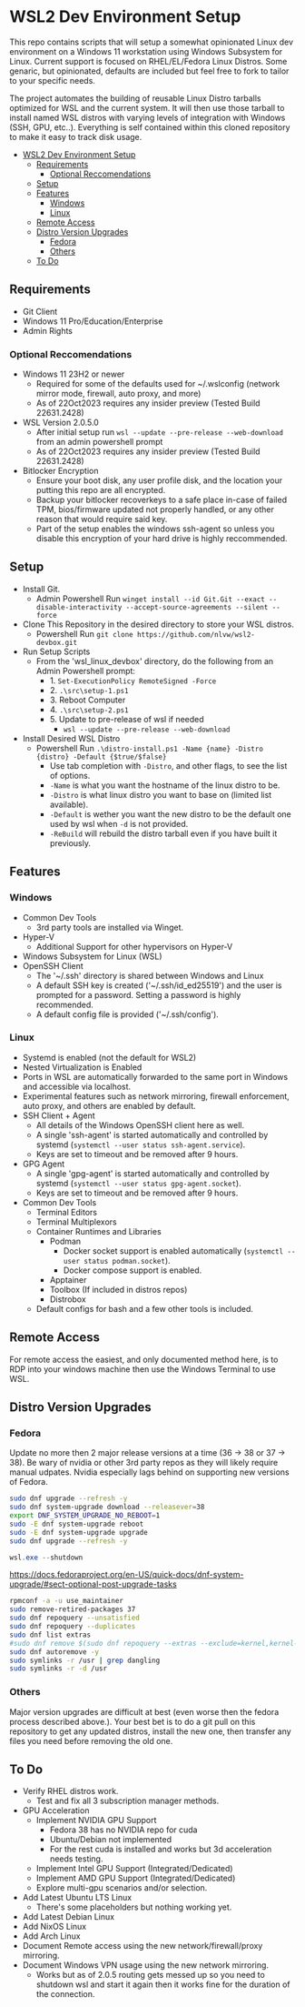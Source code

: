 # WSL2 Dev Environment Setup

This repo contains scripts that will setup a somewhat opinionated Linux dev environment on a Windows 11 workstation using Windows Subsystem for Linux.  Current support is focused on RHEL/EL/Fedora Linux Distros. Some genaric, but opinionated, defaults are included but feel free to fork to tailor to your specific needs.

The project automates the building of reusable Linux Distro tarballs optimized for WSL and the current system. It will then use those tarball to install named WSL distros with varying levels of integration with Windows (SSH, GPU, etc..).  Everything is self contained within this cloned repository to make it easy to track disk usage.

- [WSL2 Dev Environment Setup](#wsl2-dev-environment-setup)
  - [Requirements](#requirements)
    - [Optional Reccomendations](#optional-reccomendations)
  - [Setup](#setup)
  - [Features](#features)
    - [Windows](#windows)
    - [Linux](#linux)
  - [Remote Access](#remote-access)
  - [Distro Version Upgrades](#distro-version-upgrades)
    - [Fedora](#fedora)
    - [Others](#others)
  - [To Do](#to-do)

## Requirements

- Git Client
- Windows 11 Pro/Education/Enterprise
- Admin Rights

### Optional Reccomendations

- Windows 11 23H2 or newer
  - Required for some of the defaults used for ~/.wslconfig (network mirror mode, firewall, auto proxy, and more)
  - As of 22Oct2023 requires any insider preview (Tested Build 22631.2428)
- WSL Version 2.0.5.0
  - After initial setup run `wsl --update --pre-release --web-download` from an admin powershell prompt
  - As of 22Oct2023 requires any insider preview (Tested Build 22631.2428)
- Bitlocker Encryption
  - Ensure your boot disk, any user profile disk, and the location your putting this repo are all encrypted.
  - Backup your bitlocker recoverkeys to a safe place in-case of failed TPM, bios/firmware updated not properly handled, or any other reason that would require said key.
  - Part of the setup enables the windows ssh-agent so unless you disable this encryption of your hard drive is highly reccommended.

## Setup

- Install Git.
  - Admin Powershell Run `winget install --id Git.Git --exact --disable-interactivity --accept-source-agreements --silent --force`
- Clone This Repository in the desired directory to store your WSL distros.
  - Powershell Run `git clone https://github.com/nlvw/wsl2-devbox.git`
- Run Setup Scripts
  - From the 'wsl_linux_devbox' directory, do the following from an Admin Powershell prompt:
    - 1\. `Set-ExecutionPolicy RemoteSigned -Force`
    - 2\. `.\src\setup-1.ps1`
    - 3\. Reboot Computer
    - 4\. `.\src\setup-2.ps1`
    - 5\. Update to pre-release of wsl if needed
      - `wsl --update --pre-release --web-download`
- Install Desired WSL Distro
  - Powershell Run `.\distro-install.ps1 -Name {name} -Distro {distro} -Default {$true/$false}`
    - Use tab completion with `-Distro`, and other flags, to see the list of options.
    - `-Name` is what you want the hostname of the linux distro to be.
    - `-Distro` is what linux distro you want to base on (limited list available).
    - `-Default` is wether you want the new distro to be the default one used by wsl when `-d` is not provided.
    - `-ReBuild` will rebuild the distro tarball even if you have built it previously.

## Features

### Windows

- Common Dev Tools
  - 3rd party tools are installed via Winget.
- Hyper-V
  - Additional Support for other hypervisors on Hyper-V
- Windows Subsystem for Linux (WSL)
- OpenSSH Client
  - The '~/.ssh' directory is shared between Windows and Linux
  - A default SSH key is created ('~/.ssh/id_ed25519') and the user is prompted for a password. Setting a password is highly recommended.
  - A default config file is provided ('~/.ssh/config').

### Linux

- Systemd is enabled (not the default for WSL2)
- Nested Virtualization is Enabled
- Ports in WSL are automatically forwarded to the same port in Windows and accessible via localhost.
- Experimental features such as network mirroring, firewall enforcement, auto proxy, and others are enabled by default.
- SSH Client + Agent
  - All details of the Windows OpenSSH client here as well.
  - A single 'ssh-agent' is started automatically and controlled by systemd (`systemctl --user status ssh-agent.service`).
  - Keys are set to timeout and be removed after 9 hours.
- GPG Agent
  - A single 'gpg-agent' is started automatically and controlled by systemd (`systemctl --user status gpg-agent.socket`).
  - Keys are set to timeout and be removed after 9 hours.
- Common Dev Tools
  - Terminal Editors
  - Terminal Multiplexors
  - Container Runtimes and Libraries
    - Podman
      - Docker socket support is enabled automatically (`systemctl --user status podman.socket`).
      - Docker compose support is enabled.
    - Apptainer
    - Toolbox (If included in distros repos)
    - Distrobox
  - Default configs for bash and a few other tools is included.

## Remote Access

For remote access the easiest, and only documented method here, is to RDP into your windows machine then use the Windows Terminal to use WSL.

## Distro Version Upgrades

### Fedora

Update no more then 2 major release versions at a time (36 -> 38 or 37 -> 38).  Be wary of nvidia or other 3rd party repos as they will likely require manual udpates. Nvidia especially lags behind on supporting new versions of Fedora.

```bash
sudo dnf upgrade --refresh -y
sudo dnf system-upgrade download --releasever=38
export DNF_SYSTEM_UPGRADE_NO_REBOOT=1
sudo -E dnf system-upgrade reboot
sudo -E dnf system-upgrade upgrade
sudo dnf upgrade --refresh -y
```

```powershell
wsl.exe --shutdown
```

https://docs.fedoraproject.org/en-US/quick-docs/dnf-system-upgrade/#sect-optional-post-upgrade-tasks

```bash
rpmconf -a -u use_maintainer
sudo remove-retired-packages 37
sudo dnf repoquery --unsatisfied
sudo dnf repoquery --duplicates
sudo dnf list extras
#sudo dnf remove $(sudo dnf repoquery --extras --exclude=kernel,kernel-\*)
sudo dnf autoremove -y
sudo symlinks -r /usr | grep dangling
sudo symlinks -r -d /usr
```

### Others

Major version upgrades are difficult at best (even worse then the fedora process described above.).  Your best bet is to do a git pull on this repository to get any updated distros, install the new one, then transfer any files you need before removing the old one.

## To Do

- Verify RHEL distros work.
  - Test and fix all 3 subscription manager methods.
- GPU Acceleration
  - Implement NVIDIA GPU Support
    - Fedora 38 has no NVIDIA repo for cuda
    - Ubuntu/Debian not implemented
    - For the rest cuda is installed and works but 3d acceleration needs testing.
  - Implement Intel GPU Support (Integrated/Dedicated)
  - Implement AMD GPU Support (Integrated/Dedicated)
  - Explore multi-gpu scenarios and/or selection.
- Add Latest Ubuntu LTS Linux
  - There's some placeholders but nothing working yet.
- Add Latest Debian Linux
- Add NixOS Linux
- Add Arch Linux
- Document Remote access using the new network/firewall/proxy mirroring.
- Document Windows VPN usage using the new network mirroring.
  - Works but as of 2.0.5 routing gets messed up so you need to shutdown wsl and start it again then it works fine for the duration of the connection.